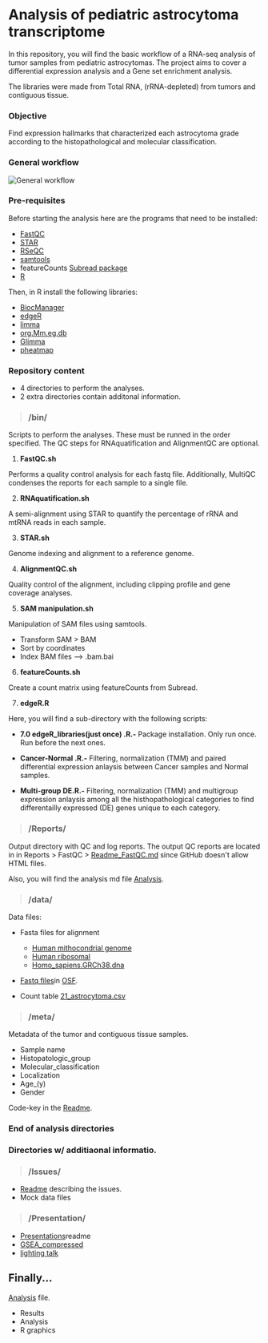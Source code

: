 # Analysis of pediatric astrocytoma transcriptome 

In this repository, you will find the basic workflow of a RNA-seq analysis of tumor samples from pediatric astrocytomas. The project aims to cover a differential expression analysis and a Gene set enrichment analysis. 

The libraries were made from Total RNA, (rRNA-depleted) from tumors and contiguous tissue. 


### Objective

Find expression hallmarks that characterized each astrocytoma grade according to the histopathological and molecular classification.

### General workflow
![General workflow](https://github.com/FernandaDiaz12/pediatric_astrocytoma/blob/master/Bulk%20work-flow.png)


### Pre-requisites 

Before starting the analysis here are the programs that need to be installed:

* [FastQC](https://www.bioinformatics.babraham.ac.uk/projects/fastqc/)
* [STAR](https://hbctraining.github.io/Intro-to-rnaseq-hpc-O2/lessons/03_alignment.html)
* [RSeQC](http://rseqc.sourceforge.net/)
* [samtools](http://www.htslib.org/)
* featureCounts [Subread package](http://subread.sourceforge.net/)
* [R](https://www.r-project.org/)

Then, in R install the following libraries:

* [BiocManager](https://cran.r-project.org/web/packages/BiocManager/vignettes/BiocManager.html)
* [edgeR](http://bioconductor.org/packages/release/bioc/html/edgeR.html)
* [limma](http://bioconductor.org/packages/release/bioc/html/limma.html)
* [org.Mm.eg.db](http://bioconductor.org/packages/release/data/annotation/html/org.Mm.eg.db.html)
* [Glimma](https://bioconductor.org/packages/release/bioc/html/Glimma.html)
* [pheatmap](https://www.rdocumentation.org/packages/pheatmap/versions/0.2/topics/pheatmap)



### Repository content 

* 4 directories to perform the analyses. 
* 2 extra directories contain additonal information.



>### /bin/
  
Scripts to perform the analyses. 
 These must be runned in the order specified.
 The QC steps for RNAquatification and AlignmentQC are optional.
  
   1. **FastQC.sh** 
  
  Performs a quality control analysis for each fastq file. Additionally, MultiQC condenses the reports for each sample to a single file.
  
   2. **RNAquatification.sh** 
  
  A semi-alignment using STAR to quantify the percentage of rRNA and mtRNA reads in each sample.
  
 
  3. **STAR.sh** 

Genome indexing and alignment to a reference genome.

4. **AlignmentQC.sh** 

Quality control of the alignment, including clipping profile and gene coverage analyses.


5. **SAM manipulation.sh** 

Manipulation of SAM files using samtools. 

* Transform SAM > BAM 
* Sort by coordinates
* Index BAM files —> .bam.bai


6. **featureCounts.sh** 
  
Create a count matrix using featureCounts from Subread. 


7. **edgeR.R** 

Here, you will find a sub-directory with the following scripts: 

* **7.0 edgeR_libraries(just once) .R.-** Package installation. Only run once. Run before the next ones. 

* **Cancer-Normal .R.-** Filtering, normalization (TMM) and paired differential expression anlaysis between Cancer samples and Normal samples.  

* **Multi-group DE.R.-** Filtering, normalization (TMM) and multigroup expression anlaysis among all the histhopathological categories to find differentailly expressed (DE) genes unique to each category. 

>### /Reports/

Output directory with QC and log reports. 
The output QC reports are located in in Reports > FastQC > [Readme_FastQC.md](https://github.com/FernandaDiaz12/pediatric_astrocytoma/blob/master/Reports/FastQC/Readme_FastQC.md) since GitHub doesn't allow HTML files. 

Also, you will find the analysis md file [Analysis](https://github.com/FernandaDiaz12/pediatric_astrocytoma/blob/master/Reports/Analysis.md).


>### /data/

Data files:

* Fasta files for alignment
  * [Human mithocondrial genome](https://github.com/FernandaDiaz12/pediatric_astrocytoma/blob/master/data/Mithocondria.fa) 
  * [Human ribosomal](https://github.com/FernandaDiaz12/pediatric_astrocytoma/blob/master/data/Ribosomal.fa)
  * [Homo_sapiens.GRCh38.dna](https://github.com/FernandaDiaz12/pediatric_astrocytoma/edit/master/data/Reference%20genome.md)

* [Fastq files](https://osf.io/spmrq/?view_only=dfd16c89a6474e9f8a0299de1bbcde0a)in [OSF](https://osf.io/).

* Count table [21_astrocytoma.csv](https://github.com/FernandaDiaz12/pediatric_astrocytoma/blob/master/data/21_astrocytoma.csv)

>### /meta/

Metadata of the tumor and contiguous tissue samples. 

* Sample name
* Histopatologic_group
* Molecular_classification
* Localization
* Age_(y)
* Gender

Code-key in the [Readme](https://github.com/FernandaDiaz12/pediatric_astrocytoma/blob/master/meta/Readme_meta.md). 


### End of analysis directories

### Directories w/ additiaonal informatio. 


>### /Issues/

* [Readme](https://github.com/FernandaDiaz12/pediatric_astrocytoma/blob/master/Issues/Readme_Issues.md) describing the issues.
* Mock data files 


>### /Presentation/

* [Presentations](https://github.com/FernandaDiaz12/pediatric_astrocytoma/blob/master/Presentation/Presentation.md)readme 
* [GSEA_compressed](https://github.com/FernandaDiaz12/pediatric_astrocytoma/blob/master/Presentation/GSEA_compressed.pdf)
* [lighting talk](https://github.com/FernandaDiaz12/pediatric_astrocytoma/blob/master/Presentation/lighting%20talk.pdf)



## Finally... 

[Analysis](https://github.com/FernandaDiaz12/pediatric_astrocytoma/blob/master/Reports/Analysis.md) file.

* Results 
* Analysis
* R graphics  

